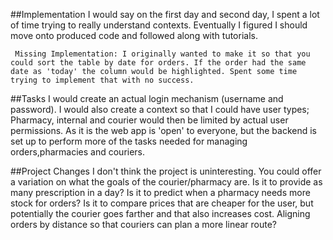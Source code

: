 ##Implementation
     I would say on the first day and second day, I spent a lot of time trying to really understand contexts. Eventually I figured I should move onto produced code and followed along with tutorials.

     Missing Implementation: I originally wanted to make it so that you could sort the table by date for orders. If the order had the same date as 'today' the column would be highlighted. Spent some time trying to implement that with no success.

##Tasks
    I would create an actual login mechanism (username and password). I would also create a context so that I could have user types; Pharmacy, internal and courier would then be limited by actual user permissions. As it is the web app is 'open' to everyone, but the backend is set up to perform more of the tasks needed for managing orders,pharmacies and couriers.

##Project Changes
    I don't think the project is uninteresting. You could offer a variation on what the goals of the courier/pharmacy are. Is it to provide as many prescription in a day? Is it to predict when a pharmacy needs more stock for orders? Is it to compare prices that are cheaper for the user, but potentially the courier goes farther and that also increases cost. Aligning orders by distance so that couriers can plan a more linear route? 
